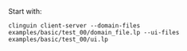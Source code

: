 Start with: 

`clinguin client-server --domain-files examples/basic/test_00/domain_file.lp --ui-files examples/basic/test_00/ui.lp`
